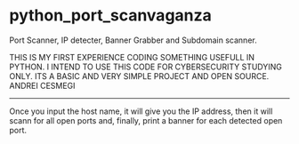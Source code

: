 # python_port_scanvaganza
Port Scanner, IP detecter, Banner Grabber and Subdomain scanner.

THIS IS MY FIRST EXPERIENCE CODING SOMETHING USEFULL IN PYTHON.
I INTEND TO USE THIS CODE FOR CYBERSECURITY STUDYING ONLY.
ITS A BASIC AND VERY SIMPLE PROJECT AND OPEN SOURCE.
ANDREI CESMEGI
************* 
Once you input the host name, it will give you the IP address, then
it will scann for all open ports and, finally, print a banner for each 
detected open port.
